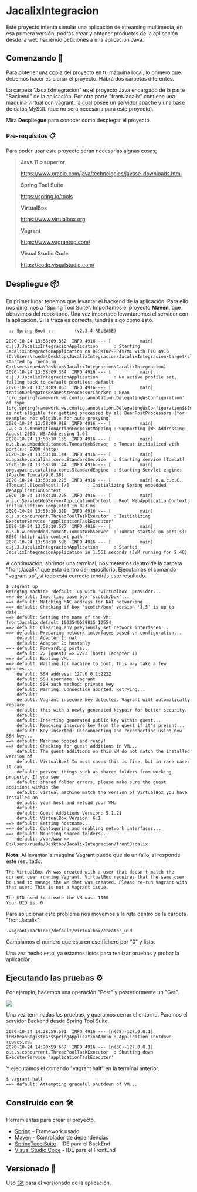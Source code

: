 # JacalixIntegracion

Este proyecto intenta simular una aplicación de streaming multimedia, en esa primera versión, podrás crear y obtener productos de la aplicación desde la web haciendo peticiones a una aplicación Java. 

## Comenzando 🚀

Para obtener una copia del proyecto en tu máquina local, lo primero que debemos hacer es clonar el proyecto. Habrá dos carpetas diferentes. 

La carpeta "JacalixIntegracion" es el proyecto Java encargado de la parte "Backend" de la aplicación. Por otra parte "frontJacalix" contiene una maquina virtual con vagrant, la cual posee un servidor apache y una base de datos MySQL (que no será necesaria para este proyecto).

Mira **Despliegue** para conocer como desplegar el proyecto.

### Pre-requisitos 📋

Para poder usar este proyecto serán necesarias algnas cosas;

> **Java 11 o superior**
>
> https://www.oracle.com/java/technologies/javase-downloads.html
>
> **Spring Tool Suite**
>
> https://spring.io/tools
>
> **VirtualBox**
>
> https://www.virtualbox.org
>
> **Vagrant**
>
> https://www.vagrantup.com/
>
> **Visual Studio Code**
>
> https://code.visualstudio.com/

## Despliegue 📦

En primer lugar tenemos que levantar el backend de la aplicación. Para ello nos dirigimos a "Spring Tool Suite". Importamos el proyecto **Maven**, que obtuvimos del repositorio. Una vez importado levantaremos el servidor con la aplicación. Si la traza es correcta, tendrás algo como esto.

```
 :: Spring Boot ::        (v2.3.4.RELEASE)

2020-10-24 13:58:09.352  INFO 4916 --- [           main] c.j.J.JacalixIntegracionApplication      : Starting JacalixIntegracionApplication on DESKTOP-RP4V7ML with PID 4916 (C:\Users\rueda\Desktop\JacalixIntegracion\JacalixIntegracion\target\classes started by rueda in C:\Users\rueda\Desktop\JacalixIntegracion\JacalixIntegracion)
2020-10-24 13:58:09.354  INFO 4916 --- [           main] c.j.J.JacalixIntegracionApplication      : No active profile set, falling back to default profiles: default
2020-10-24 13:58:09.863  INFO 4916 --- [           main] trationDelegate$BeanPostProcessorChecker : Bean 'org.springframework.ws.config.annotation.DelegatingWsConfiguration' of type [org.springframework.ws.config.annotation.DelegatingWsConfiguration$$EnhancerBySpringCGLIB$$a0049d23] is not eligible for getting processed by all BeanPostProcessors (for example: not eligible for auto-proxying)
2020-10-24 13:58:09.919  INFO 4916 --- [           main] .w.s.a.s.AnnotationActionEndpointMapping : Supporting [WS-Addressing August 2004, WS-Addressing 1.0]
2020-10-24 13:58:10.135  INFO 4916 --- [           main] o.s.b.w.embedded.tomcat.TomcatWebServer  : Tomcat initialized with port(s): 8080 (http)
2020-10-24 13:58:10.144  INFO 4916 --- [           main] o.apache.catalina.core.StandardService   : Starting service [Tomcat]
2020-10-24 13:58:10.144  INFO 4916 --- [           main] org.apache.catalina.core.StandardEngine  : Starting Servlet engine: [Apache Tomcat/9.0.38]
2020-10-24 13:58:10.225  INFO 4916 --- [           main] o.a.c.c.C.[Tomcat].[localhost].[/]       : Initializing Spring embedded WebApplicationContext
2020-10-24 13:58:10.225  INFO 4916 --- [           main] w.s.c.ServletWebServerApplicationContext : Root WebApplicationContext: initialization completed in 823 ms
2020-10-24 13:58:10.389  INFO 4916 --- [           main] o.s.s.concurrent.ThreadPoolTaskExecutor  : Initializing ExecutorService 'applicationTaskExecutor'
2020-10-24 13:58:10.587  INFO 4916 --- [           main] o.s.b.w.embedded.tomcat.TomcatWebServer  : Tomcat started on port(s): 8080 (http) with context path ''
2020-10-24 13:58:10.596  INFO 4916 --- [           main] c.j.J.JacalixIntegracionApplication      : Started JacalixIntegracionApplication in 1.561 seconds (JVM running for 2.48)
```

A continuación, abrimos una terminal, nos metemos dentro de la carpeta "frontJacalix" que esta dentro del repositorio. Ejecutamos el comando "vagrant up", si todo está correcto tendrás este resultado.

```
$ vagrant up
Bringing machine 'default' up with 'virtualbox' provider...
==> default: Importing base box 'scotch/box'...
==> default: Matching MAC address for NAT networking...
==> default: Checking if box 'scotch/box' version '3.5' is up to date...
==> default: Setting the name of the VM: frontJacalix_default_1603540629815_12554
==> default: Clearing any previously set network interfaces...
==> default: Preparing network interfaces based on configuration...
    default: Adapter 1: nat
    default: Adapter 2: hostonly
==> default: Forwarding ports...
    default: 22 (guest) => 2222 (host) (adapter 1)
==> default: Booting VM...
==> default: Waiting for machine to boot. This may take a few minutes...
    default: SSH address: 127.0.0.1:2222
    default: SSH username: vagrant
    default: SSH auth method: private key
    default: Warning: Connection aborted. Retrying...
    default:
    default: Vagrant insecure key detected. Vagrant will automatically replace
    default: this with a newly generated keypair for better security.
    default:
    default: Inserting generated public key within guest...
    default: Removing insecure key from the guest if it's present...
    default: Key inserted! Disconnecting and reconnecting using new SSH key...
==> default: Machine booted and ready!
==> default: Checking for guest additions in VM...
    default: The guest additions on this VM do not match the installed version of
    default: VirtualBox! In most cases this is fine, but in rare cases it can
    default: prevent things such as shared folders from working properly. If you see
    default: shared folder errors, please make sure the guest additions within the
    default: virtual machine match the version of VirtualBox you have installed on
    default: your host and reload your VM.
    default:
    default: Guest Additions Version: 5.1.21
    default: VirtualBox Version: 6.1
==> default: Setting hostname...
==> default: Configuring and enabling network interfaces...
==> default: Mounting shared folders...
    default: /var/www => C:/Users/rueda/Desktop/JacalixIntegracion/frontJacalix
```

**Nota:** Al levantar la maquina Vagrant puede que de un fallo, si responde este resultado:

```
The VirtualBox VM was created with a user that doesn't match the
current user running Vagrant. VirtualBox requires that the same user
be used to manage the VM that was created. Please re-run Vagrant with
that user. This is not a Vagrant issue.

The UID used to create the VM was: 1000
Your UID is: 0
```

Para solucionar este problema nos movemos a la ruta dentro de la carpeta "frontJacalix":

```
.vagrant/machines/default/virtualbox/creator_uid
```

Cambiamos el numero que esta en ese fichero por "0" y listo.

Una vez hecho esto, ya estamos listos para realizar pruebas y probar la aplicación.

## Ejecutando las pruebas ⚙️

Por ejemplo, hacemos una operación "Post" y posteriormente un "Get".

![](C:\Users\rueda\Desktop\JacalixIntegracion\.screenshotFront.png)

Una vez terminadas las pruebas, y queramos cerrar el entorno. Paramos el servidor Backend desde Spring Tool Suite.

```
2020-10-24 14:28:59.591  INFO 4916 --- [n(38)-127.0.0.1] inMXBeanRegistrar$SpringApplicationAdmin : Application shutdown requested.
2020-10-24 14:28:59.657  INFO 4916 --- [n(38)-127.0.0.1] o.s.s.concurrent.ThreadPoolTaskExecutor  : Shutting down ExecutorService 'applicationTaskExecutor'
```

 Y ejecutamos el comando "vagrant halt" en la terminal anterior.

```
$ vagrant halt
==> default: Attempting graceful shutdown of VM...
```

## Construido con 🛠️

Herramientas para crear el proyecto.

-  [Spring](https://spring.io/) - Framework usado
- [Maven](https://maven.apache.org/) - Controlador de dependencias
- [SpringTooolSuite](https://spring.io/tools) - IDE para el BackEnd
- [Visual Studio Code](https://code.visualstudio.com/) - IDE para el FrontEnd

## Versionado 📌

Uso [Git](https://github.com/) para el versionado de la aplicación.